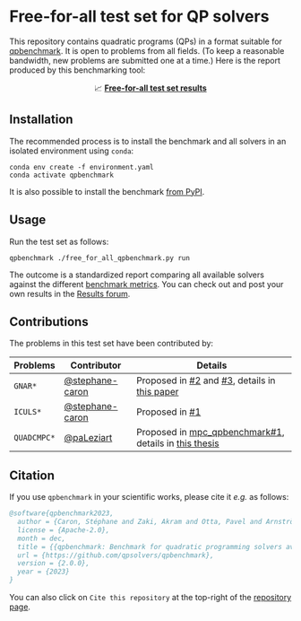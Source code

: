 # Free-for-all test set for QP solvers

This repository contains quadratic programs (QPs) in a format suitable for [qpbenchmark](https://github.com/qpsolvers/qpbenchmark). It is open to problems from all fields. (To keep a reasonable bandwidth, new problems are submitted one at a time.) Here is the report produced by this benchmarking tool:

<p align=center>
  📈 <a href="results/free_for_all_qpbenchmark_ref.md"><strong>Free-for-all test set results</strong></a>
</p>

## Installation

The recommended process is to install the benchmark and all solvers in an isolated environment using ``conda``:

```console
conda env create -f environment.yaml
conda activate qpbenchmark
```

It is also possible to install the benchmark [from PyPI](https://github.com/qpsolvers/qpbenchmark#installation).

## Usage

Run the test set as follows:

```
qpbenchmark ./free_for_all_qpbenchmark.py run
```

The outcome is a standardized report comparing all available solvers against the different [benchmark metrics](https://github.com/qpsolvers/qpbenchmark#metrics). You can check out and post your own results in the [Results forum](https://github.com/qpsolvers/free_for_all_qpbenchmark/discussions/categories/results).

## Contributions

The problems in this test set have been contributed by:

| Problems | Contributor | Details |
|----------|-------------|---------|
| ``GNAR*`` | [@stephane-caron](https://github.com/stephane-caron) | Proposed in [#2](https://github.com/qpsolvers/free_for_all_qpbenchmark/issues/2) and [#3](https://github.com/qpsolvers/free_for_all_qpbenchmark/issues/3), details in [this paper](https://hal.inria.fr/hal-01418462/document) |
| ``ICULS*`` | [@stephane-caron](https://github.com/stephane-caron) | Proposed in [#1](https://github.com/qpsolvers/free_for_all_qpbenchmark/issues/1) |
| ``QUADCMPC*`` | [@paLeziart](https://github.com/paLeziart) | Proposed in [mpc\_qpbenchmark#1](https://github.com/qpsolvers/mpc_qpbenchmark/issues/1), details in [this thesis](https://laas.hal.science/tel-03936109/document) |

## Citation

If you use `qpbenchmark` in your scientific works, please cite it *e.g.* as follows:

```bibtex
@software{qpbenchmark2023,
  author = {Caron, Stéphane and Zaki, Akram and Otta, Pavel and Arnström, Daniel and Carpentier, Justin},
  license = {Apache-2.0},
  month = dec,
  title = {{qpbenchmark: Benchmark for quadratic programming solvers available in Python}},
  url = {https://github.com/qpsolvers/qpbenchmark},
  version = {2.0.0},
  year = {2023}
}
```

You can also click on ``Cite this repository`` at the top-right of the [repository page](https://github.com/qpsolvers/qpbenchmark/).
